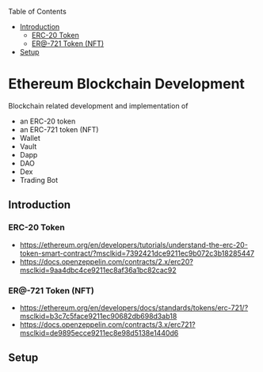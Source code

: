 <!-- vscode-markdown-toc -->
Table of Contents
* [Introduction](#Introduction)
	* [ERC-20 Token](#ERC-20Token)
	* [ER@-721 Token (NFT)](#ER-721TokenNFT)
* [Setup](#Setup)

<!-- vscode-markdown-toc-config
	numbering=false
	autoSave=true
	/vscode-markdown-toc-config -->
<!-- /vscode-markdown-toc -->

# Ethereum Blockchain Development
Blockchain related development and implementation of
- an ERC-20 token
- an ERC-721 token (NFT)
- Wallet
- Vault
- Dapp
- DAO
- Dex
- Trading Bot

## <a name='Introduction'></a>Introduction
### <a name='ERC-20Token'></a>ERC-20 Token
- https://ethereum.org/en/developers/tutorials/understand-the-erc-20-token-smart-contract/?msclkid=7392421dce9211ec9b072c3b18285447
- https://docs.openzeppelin.com/contracts/2.x/erc20?msclkid=9aa4dbc4ce9211ec8af36a1bc82cac92

### <a name='ER-721TokenNFT'></a>ER@-721 Token (NFT)
- https://ethereum.org/en/developers/docs/standards/tokens/erc-721/?msclkid=b3c7c5face9211ec90682db698d3ab18
- https://docs.openzeppelin.com/contracts/3.x/erc721?msclkid=de9895ecce9211ec8e98d5138e1440d6


## <a name='Setup'></a>Setup